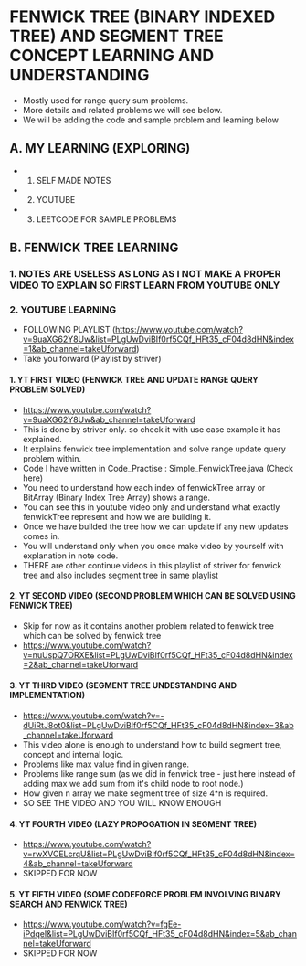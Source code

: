 # FENWICK TREE (BINARY INDEXED TREE) AND SEGMENT TREE CONCEPT LEARNING AND UNDERSTANDING
* Mostly used for range query sum problems.
* More details and related problems we will see below. 
* We will be adding the code and sample problem and learning below



## A. MY LEARNING (EXPLORING)
* 1. SELF MADE NOTES
* 2. YOUTUBE
* 3. LEETCODE FOR SAMPLE PROBLEMS



## B. FENWICK TREE LEARNING
### 1. NOTES ARE USELESS AS LONG AS I NOT MAKE A PROPER VIDEO TO EXPLAIN SO FIRST LEARN FROM YOUTUBE ONLY

### 2. YOUTUBE LEARNING 
* FOLLOWING PLAYLIST (https://www.youtube.com/watch?v=9uaXG62Y8Uw&list=PLgUwDviBIf0rf5CQf_HFt35_cF04d8dHN&index=1&ab_channel=takeUforward)
* Take you forward (Playlist by striver)
#### 1. YT FIRST VIDEO (FENWICK TREE AND UPDATE RANGE QUERY PROBLEM SOLVED)
* https://www.youtube.com/watch?v=9uaXG62Y8Uw&ab_channel=takeUforward
* This is done by striver only. so check it with use case example it has explained.
* It explains fenwick tree implementation and solve range update query problem within. 
* Code I have written in Code_Practise : Simple_FenwickTree.java (Check here)
* You need to understand how each index of fenwickTree array or BitArray (Binary Index Tree Array) shows a range.
* You can see this in youtube video only and  understand what exactly fenwickTree represent and how we are building it. 
* Once we have builded the tree how we can update if any new updates comes in. 
* You will understand only when you once make video by yourself with explanation in note code.
* THERE  are other continue videos in this playlist of striver for fenwick tree and also includes segment tree in same playlist


#### 2. YT SECOND VIDEO (SECOND PROBLEM WHICH CAN BE SOLVED USING FENWICK TREE)
* Skip for now as it contains another problem related to fenwick tree which can be solved by fenwick tree
* https://www.youtube.com/watch?v=nuUspQ7ORXE&list=PLgUwDviBIf0rf5CQf_HFt35_cF04d8dHN&index=2&ab_channel=takeUforward


#### 3. YT THIRD VIDEO (SEGMENT TREE UNDESTANDING AND IMPLEMENTATION)
* https://www.youtube.com/watch?v=-dUiRtJ8ot0&list=PLgUwDviBIf0rf5CQf_HFt35_cF04d8dHN&index=3&ab_channel=takeUforward
* This video alone is enough to understand how to build segment tree, concept and internal logic.
* Problems like max value find in given range. 
* Problems like range sum (as we did in fenwick tree - just here instead of adding max we add sum from it's child node to root node.)
* How given n array we make segment tree of size 4*n is required.
* SO SEE THE VIDEO AND YOU WILL KNOW ENOUGH

#### 4. YT FOURTH VIDEO (LAZY PROPOGATION IN SEGMENT TREE)
* https://www.youtube.com/watch?v=rwXVCELcrqU&list=PLgUwDviBIf0rf5CQf_HFt35_cF04d8dHN&index=4&ab_channel=takeUforward
* SKIPPED FOR NOW



#### 5. YT FIFTH VIDEO (SOME CODEFORCE PROBLEM INVOLVING BINARY SEARCH AND FENWICK TREE)
* https://www.youtube.com/watch?v=fgEe-iPdqeI&list=PLgUwDviBIf0rf5CQf_HFt35_cF04d8dHN&index=5&ab_channel=takeUforward
* SKIPPED FOR NOW